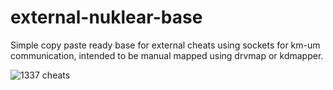 # external-nuklear-base
Simple copy paste ready base for external cheats using sockets for km-um communication, intended to be manual mapped using drvmap or kdmapper.

![1337 cheats](https://i.gyazo.com/e18b2c306c94472e0953036825dcdf1a.png)
